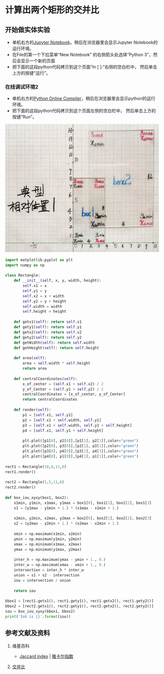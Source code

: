# 计算出两个矩形的交并比

## 开始做实体实验

- 单机右方的[Jupyter Notebook](https://mybinder.org/v2/gh/ipython/ipython-in-depth/master?filepath=binder/Index.ipynb)，稍后在浏览器里会显示Jupyter Notebook的运行环境。
- 在File的第一个下拉菜单“New Notebook” 的右侧箭头处选择“Python 3”，然后会显示一个新的页面
- 把下面的这段python代码拷贝到这个页面“In [ ]:”右侧的空白栏中， 然后单击上方的按键“运行”。

### 在线调试环境2

- 单机右方的[Python Online Compiler](https://trinket.io/python3/a5bd54189b)，稍后在浏览器里会显示python的运行环境。
- 把下面的这段python代码拷贝到这个页面左侧的空白栏中， 然后单击上方的按键“Run”。

![](/images/对矩形的各种操作/计算出两个矩形的交并比/1a1.jpg)

```python
import matplotlib.pyplot as plt
import numpy as np 

class Rectangle:
    def __init__(self, x, y, width, height):
        self.x1 = x
        self.y1 = y
        self.x2 = x + width
        self.y2 = y + height
        self.width = width
        self.height = height            
    
    def getx1(self): return self.x1
    def gety1(self): return self.y1
    def getx2(self): return self.x2
    def gety2(self): return self.y2
    def getWidth(self): return self.width
    def getHeight(self): return self.height

    def area(self):
        area = self.width * self.height
        return area

    def centralCoordinates(self):
        x_of_center = (self.x1 + self.x2) / 2
        y_of_Center = (self.y1 + self.y2) / 2
        centralCoordinates = [x_of_center, y_of_Center]
        return centralCoordinates

    def render(self):
        p1 = [self.x1, self.y1]
        p2 = [self.x1 + self.width, self.y1] 
        p3 = [self.x1 + self.width, self.y1 + self.height]
        p4 = [self.x1, self.y1 + self.height]
        
        plt.plot([p1[0], p2[0]],[p1[1], p2[1]],color="green")
        plt.plot([p2[0], p3[0]],[p2[1], p3[1]],color="green")
        plt.plot([p3[0], p4[0]],[p3[1], p4[1]],color="green")
        plt.plot([p4[0], p1[0]],[p4[1], p1[1]],color="green")   

rect1 = Rectangle(10,8,11,8)
rect1.render()

rect2 = Rectangle(5,5,11,8)
rect2.render()

def box_iou_xyxy(box1, box2):
    x1min, y1min, x1max, y1max = box1[0], box1[1], box1[2], box1[3]
    s1 = (y1max - y1min + 1.) * (x1max - x1min + 1.)

    x2min, y2min, x2max, y2max = box2[0], box2[1], box2[2], box2[3]
    s2 = (y2max - y2min + 1.) * (x2max - x2min + 1.)
    
    xmin = np.maximum(x1min, x2min)
    ymin = np.maximum(y1min, y2min)
    xmax = np.minimum(x1max, x2max)
    ymax = np.minimum(y1max, y2max)

    inter_h = np.maximum(ymax - ymin + 1., 0.)
    inter_w = np.maximum(xmax - xmin + 1., 0.)
    intersection = inter_h * inter_w
    union = s1 + s2 - intersection
    iou = intersection / union
    
    return iou

bbox1 = [rect1.getx1(), rect1.gety1(), rect1.getx2(), rect1.gety2()]
bbox2 = [rect2.getx1(), rect2.gety1(), rect2.getx2(), rect2.gety2()]
iou = box_iou_xyxy(bbox1, bbox2)
print('IoU is {}'.format(iou))  
```

## 参考文献及资料

1. 维基百科
	- [Jaccard index](https://en.wikipedia.org/wiki/Jaccard_index) | [雅卡尔指数](https://zh.wikipedia.org/wiki/%E9%9B%85%E5%8D%A1%E5%B0%94%E6%8C%87%E6%95%B0) 

2. [交并比](https://paddlepedia.readthedocs.io/en/latest/tutorials/computer_vision/object_detection/IOU.html) 
	